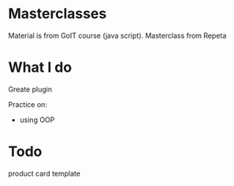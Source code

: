 # Masterclasses

Material is from GoIT course (java script). Masterclass from Repeta

# What I do

Greate plugin

Practice on:

- using OOP  

# Todo

product card template 